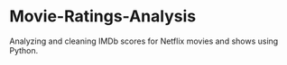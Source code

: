 # Movie-Ratings-Analysis
Analyzing and cleaning IMDb scores for Netflix movies and shows using Python.
